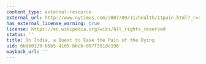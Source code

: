 ```yaml
---
content_type: external-resource
external_url: http://www.nytimes.com/2007/09/11/health/11pain.html?_r=3
has_external_license_warning: true
license: https://en.wikipedia.org/wiki/All_rights_reserved
status: ''
title: In India, a Quest to Ease the Pain of the Dying
uid: 6bdb0129-65b5-4105-bbcb-057f351de198
wayback_url: ''
---
```

